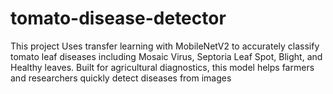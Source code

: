 # tomato-disease-detector
This project Uses transfer learning with MobileNetV2 to accurately classify tomato leaf diseases including Mosaic Virus, Septoria Leaf Spot, Blight, and Healthy leaves. Built for agricultural diagnostics, this model helps farmers and researchers quickly detect diseases from images

